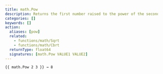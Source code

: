 ```yaml
---
title: math.Pow
description: Returns the first number raised to the power of the second number.
categories: []
keywords: []
action:
  aliases: [pow]
  related:
    - functions/math/Sqrt
    - functions/math/Cbrt
  returnType: float64
  signatures: [math.Pow VALUE1 VALUE2]
---
```


```go-html-template
{{ math.Pow 2 3 }} → 8
```
